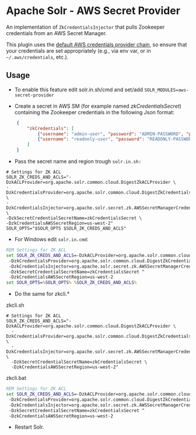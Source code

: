 <!--
  Licensed to the Apache Software Foundation (ASF) under one or more
  contributor license agreements.  See the NOTICE file distributed with
  this work for additional information regarding copyright ownership.
  The ASF licenses this file to You under the Apache License, Version 2.0
  (the "License"); you may not use this file except in compliance with
  the License.  You may obtain a copy of the License at

      http://www.apache.org/licenses/LICENSE-2.0

  Unless required by applicable law or agreed to in writing, software
  distributed under the License is distributed on an "AS IS" BASIS,
  WITHOUT WARRANTIES OR CONDITIONS OF ANY KIND, either express or implied.
  See the License for the specific language governing permissions and
  limitations under the License.
-->

Apache Solr - AWS Secret Provider
===========================

An implementation of `ZkCredentialsInjector` that pulls Zookeeper credentials from an AWS Secret Manager.

This plugin uses the [default AWS credentials provider chain](https://docs.aws.amazon.com/sdk-for-java/v2/developer-guide/credentials.html), so ensure that your credentials are set appropriately (e.g., via env var, or in `~/.aws/credentials`, etc.).

## Usage

- To enable this feature edit solr.in.sh/cmd and set/add `SOLR_MODULES=aws-secret-provider` 



- Create a secret in AWS SM (for example named *zkCredentialsSecret*) containing the Zookeeper credentials in the following Json format:



```json
    {
        "zkCredentials": [
            {"username": "admin-user", "password": "ADMIN-PASSWORD", "perms": "all"},
            {"username": "readonly-user", "password": "READONLY-PASSWORD", "perms": "read"}
        ]
    }
```


-  Pass the secret name and region trough `solr.in.sh:`

```shell
# Settings for ZK ACL
SOLR_ZK_CREDS_AND_ACLS="-DzkACLProvider=org.apache.solr.common.cloud.DigestZkACLProvider \
-DzkCredentialsProvider=org.apache.solr.common.cloud.DigestZkCredentialsProvider \
-DzkCredentialsInjector=org.apache.solr.secret.zk.AWSSecretManagerCredentialsInjector \
-DzkSecretCredentialSecretName=zkCredentialsSecret \
-DzkCredentialsAWSSecretRegion=us-west-2"
SOLR_OPTS="$SOLR_OPTS $SOLR_ZK_CREDS_AND_ACLS"
```

- For Windows edit `solr.in.cmd`:

```bat
REM Settings for ZK ACL
set SOLR_ZK_CREDS_AND_ACLS=-DzkACLProvider=org.apache.solr.common.cloud.DigestZkACLProvider ^
 -DzkCredentialsProvider=org.apache.solr.common.cloud.DigestZkCredentialsProvider ^
 -DzkCredentialsInjector=org.apache.solr.secret.zk.AWSSecretManagerCredentialsInjector ^
 -DzkSecretCredentialSecretName=zkCredentialsSecret ^
 -DzkCredentialsAWSSecretRegion=us-west-2
set SOLR_OPTS=%SOLR_OPTS% %SOLR_ZK_CREDS_AND_ACLS%
```


- Do the same for zkcli.*

zkcli.sh


```shell
# Settings for ZK ACL
SOLR_ZK_CREDS_AND_ACLS="-DzkACLProvider=org.apache.solr.common.cloud.DigestZkACLProvider \
  -DzkCredentialsProvider=org.apache.solr.common.cloud.DigestZkCredentialsProvider \ 
  -DzkCredentialsInjector=org.apache.solr.secret.zk.AWSSecretManagerCredentialsInjector \
  -DzkSecretCredentialSecretName=zkCredentialsSecret \
  -DzkCredentialsAWSSecretRegion=us-west-2"
```

zkcli.bat

```bat
REM Settings for ZK ACL
set SOLR_ZK_CREDS_AND_ACLS=-DzkACLProvider=org.apache.solr.common.cloud.DigestZkACLProvider ^
 -DzkCredentialsProvider=org.apache.solr.common.cloud.DigestZkCredentialsProvider ^
 -DzkCredentialsInjector=org.apache.solr.secret.zk.AWSSecretManagerCredentialsInjector ^
 -DzkSecretCredentialSecretName=zkCredentialsSecret ^
 -DzkCredentialsAWSSecretRegion=us-west-2
```

- Restart Solr.